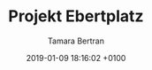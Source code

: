 ---
layout: post
author: "Tamara Bertran"
date:   2019-01-09 18:16:02 +0100
title:  "Projekt Ebertplatz"
text: "..."
imgMin: 
  - "https://raw.githubusercontent.com/Ebertplatz/images/master/22-12-2018-post-4/miniaturen/001.jpg"
  - "https://raw.githubusercontent.com/Ebertplatz/images/master/22-12-2018-post-4/miniaturen/002.jpg"
  - "https://raw.githubusercontent.com/Ebertplatz/images/master/22-12-2018-post-4/miniaturen/003.jpg"
  - "https://raw.githubusercontent.com/Ebertplatz/images/master/22-12-2018-post-4/miniaturen/004.jpg"
  - "https://raw.githubusercontent.com/Ebertplatz/images/master/22-12-2018-post-4/miniaturen/005.jpg"
  - "https://raw.githubusercontent.com/Ebertplatz/images/master/22-12-2018-post-4/miniaturen/006.jpg"
  - "https://raw.githubusercontent.com/Ebertplatz/images/master/22-12-2018-post-4/miniaturen/007.jpg"
  - "https://raw.githubusercontent.com/Ebertplatz/images/master/22-12-2018-post-4/miniaturen/008.jpg"
  - "https://raw.githubusercontent.com/Ebertplatz/images/master/22-12-2018-post-4/miniaturen/009.jpg"

imgOrig: 
  - "https://raw.githubusercontent.com/Ebertplatz/images/master/22-12-2018-post-4/originale/001.jpg"
  - "https://raw.githubusercontent.com/Ebertplatz/images/master/22-12-2018-post-4/originale/002.jpg"
  - "https://raw.githubusercontent.com/Ebertplatz/images/master/22-12-2018-post-4/originale/004.jpg"
  - "https://raw.githubusercontent.com/Ebertplatz/images/master/22-12-2018-post-4/originale/004.jpg"
  - "https://raw.githubusercontent.com/Ebertplatz/images/master/22-12-2018-post-4/originale/005.jpg"
  - "https://raw.githubusercontent.com/Ebertplatz/images/master/22-12-2018-post-4/originale/006.jpg"
  - "https://raw.githubusercontent.com/Ebertplatz/images/master/22-12-2018-post-4/originale/007.jpg"
  - "https://raw.githubusercontent.com/Ebertplatz/images/master/22-12-2018-post-4/originale/008.jpg"
  - "https://raw.githubusercontent.com/Ebertplatz/images/master/22-12-2018-post-4/originale/009.jpg"
---